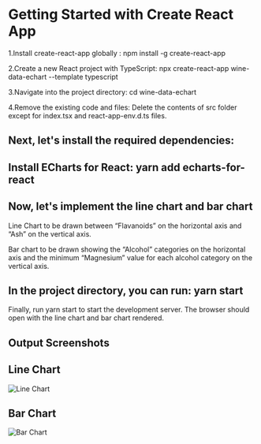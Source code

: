 # Getting Started with Create React App

1.Install create-react-app globally : npm install -g create-react-app

2.Create a new React project with TypeScript: npx create-react-app wine-data-echart --template typescript

3.Navigate into the project directory: cd wine-data-echart

4.Remove the existing code and files: Delete the contents of src folder except for index.tsx and react-app-env.d.ts files.

## Next, let's install the required dependencies:

## Install ECharts for React: yarn add echarts-for-react

## Now, let's implement the line chart and bar chart

Line Chart to be drawn between “Flavanoids” on the horizontal axis and “Ash” on the vertical axis. 

Bar chart to be drawn showing the “Alcohol” categories on the horizontal axis and the minimum “Magnesium” value for each alcohol category on the vertical axis.

## In the project directory, you can run: yarn start

Finally, run yarn start to start the development server. The browser should open with the line chart and bar chart rendered.

## Output Screenshots 

## Line Chart

![Line Chart](https://github.com/Omkar-royal/Wine-Data-Echart/blob/master/Screenshot%20(320).png)

## Bar Chart

![Bar Chart](https://github.com/Omkar-royal/Wine-Data-Echart/blob/master/Screenshot%20(321).png)

